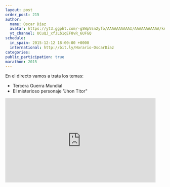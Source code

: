 ```yaml
---
layout: post
order_post: 215
author:
  name: Oscar Diaz
  avatar: https://yt3.ggpht.com/-gSWpVsn2yfo/AAAAAAAAAAI/AAAAAAAAAAA/kAOTKBdMEvg/s88-c-k-no/photo.jpg
  yt_channel: UCuQJ_xfJLb1qEF8vR_6UFGQ
schedule:
  in_spain: 2015-12-12 18:00:00 +0000
  international: http://bit.ly/Horario-OscarDiaz
categories:
public_participation: true
marathon: 2015
---
```

En el directo vamos a trata los temas:

- Tercera Guerra Mundial
- El misterioso personaje "Jhon Titor"

<iframe width="475" height="267" src="https://www.youtube.com/embed/z53v3I7odLs" frameborder="0" allowfullscreen></iframe>
